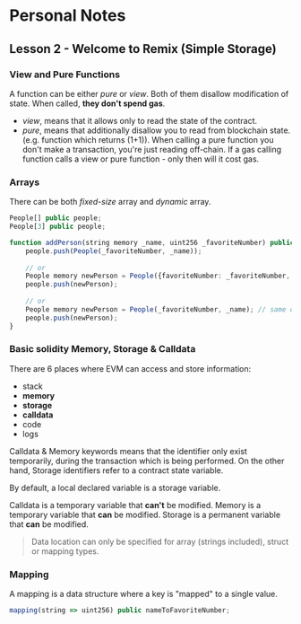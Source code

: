 # Personal Notes

## Lesson 2 - Welcome to Remix (Simple Storage)

### View and Pure Functions
A function can be either *pure* or *view*. Both of them disallow modification of state. When called, **they don't spend gas**.
- *view*, means that it allows only to read the state of the contract.
- *pure*, means that additionally disallow you to read from blockchain state. (e.g. function which returns (1+1)). When calling a pure function you don't make a transaction, you're just reading off-chain.
If a gas calling function calls a view or pure function - only then will it cost gas.

### Arrays
There can be both *fixed-size* array and *dynamic* array.

```typescript 
People[] public people;
People[3] public people;

function addPerson(string memory _name, uint256 _favoriteNumber) public {
    people.push(People(_favoriteNumber, _name));
   
    // or 
    People memory newPerson = People({favoriteNumber: _favoriteNumber, name: _name});
    people.push(newPerson);
    
    // or 
    People memory newPerson = People(_favoriteNumber, _name); // same order of the declaration of People struct 
    people.push(newPerson);
}
```

### Basic solidity Memory, Storage & Calldata 
There are 6 places where EVM can access and store information: 
- stack
- **memory**
- **storage**
- **calldata**
- code
- logs

Calldata & Memory keywords means that the identifier only exist temporarily, during the transaction which is being performed.
On the other hand, Storage identifiers refer to a contract state variable.

By default, a local declared variable is a storage variable. 

Calldata is a temporary variable that **can't** be modified.
Memory is a temporary variable that **can** be modified.
Storage is a permanent variable that **can** be modified.

> Data location can only be specified for array (strings included), struct or mapping types.

### Mapping
A mapping is a data structure where a key is "mapped" to a single value.

```typescript
mapping(string => uint256) public nameToFavoriteNumber;
```